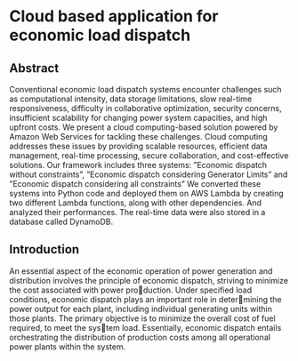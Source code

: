 # Cloud based application for economic load dispatch

## Abstract
Conventional economic load dispatch systems encounter challenges such as computational intensity, data storage limitations, slow real-time responsiveness, difficulty in collaborative optimization, security concerns, insufficient scalability for changing power system capacities, and high upfront costs. We present a cloud computing-based solution
powered by Amazon Web Services for tackling these challenges. Cloud computing addresses these issues by providing scalable resources, efficient data management, real-time
processing, secure collaboration, and cost-effective solutions. Our framework includes
three systems: ”Economic dispatch without constraints”, ”Economic dispatch considering Generator Limits” and ”Economic dispatch considering all constraints” We converted these systems into Python code and deployed them
on AWS Lambda by creating two different Lambda functions, along with other dependencies. And analyzed their performances. The real-time data were also stored in a database
called DynamoDB.

## Introduction

An essential aspect of the economic operation of power generation and distribution involves
the principle of economic dispatch, striving to minimize the cost associated with power production. Under specified load conditions, economic dispatch plays an important role in determining the power output for each plant, including individual generating units within those
plants. The primary objective is to minimize the overall cost of fuel required, to meet the system load. Essentially, economic dispatch entails orchestrating the distribution of production
costs among all operational power plants within the system.
